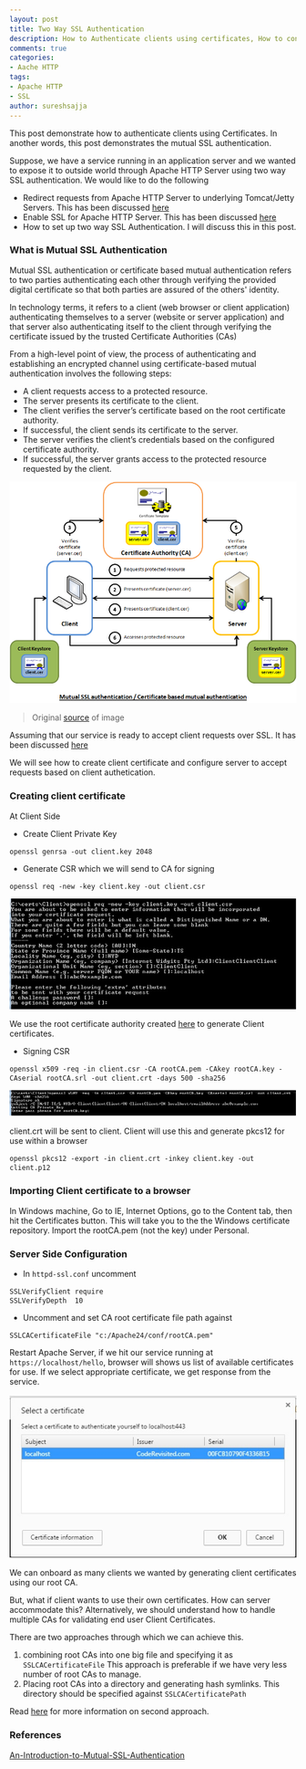 ```yaml
---
layout: post
title: Two Way SSL Authentication
description: How to Authenticate clients using certificates, How to configure two way SSL authentication, Mutual SSL Authentication, How to create client certificate
comments: true
categories:
- Aache HTTP
tags:
- Apache HTTP
- SSL
author: sureshsajja
---
```


This post demonstrate how to authenticate clients using Certificates. In another words, this post demonstrates the mutual SSL authentication.

Suppose, we have a service running in an application server and we wanted to expose it to outside world through Apache HTTP Server using two way SSL authentication. We would like to do the following

* Redirect requests from Apache HTTP Server to underlying Tomcat/Jetty Servers. This has been discussed [here](http://coderevisited.com/redirect-from-apache-http-server-to-jetty/)
* Enable SSL for Apache HTTP Server. This has been discussed [here](http://coderevisited.com/configure-ssl-on-apache/)
* How to set up two way SSL Authentication. I will discuss this in this post.


### What is Mutual SSL Authentication

Mutual SSL authentication or certificate based mutual authentication refers to two parties authenticating each other through verifying the provided digital certificate so that both parties are assured of the others' identity.

In technology terms, it refers to a client (web browser or client application) authenticating themselves to a server (website or server application) and that server also authenticating itself to the client through verifying the certificate issued by the trusted Certificate Authorities (CAs)

From a high-level point of view, the process of authenticating and establishing an encrypted channel using certificate-based mutual authentication involves the following steps:

* A client requests access to a protected resource.
* The server presents its certificate to the client.
* The client verifies the server’s certificate based on the root certificate authority.  
* If successful, the client sends its certificate to the server.
* The server verifies the client’s credentials based on the configured certificate authority. 
* If successful, the server grants access to the protected resource requested by the client.

![Mutual SSL](/images/mutualssl.png)

> Original [source](http://www.codeproject.com/KB/IP/326574/mutualssl.png) of image

Assuming that our service is ready to accept client requests over SSL. It has been discussed [here](http://coderevisited.com/configure-ssl-on-apache/)

We will see how to create client certificate and configure server to accept requests based on client authetication.

### Creating client certificate

At Client Side

* Create Client Private Key

```
openssl genrsa -out client.key 2048
```

* Generate CSR which we will send to CA for signing

```
openssl req -new -key client.key -out client.csr
```

![Client CSR](/images/ClientCSR.jpg)

We use the root certificate authority created [here](http://coderevisited.com/configure-ssl-on-apache/) to generate Client certificates.

* Signing CSR

```
openssl x509 -req -in client.csr -CA rootCA.pem -CAkey rootCA.key -CAserial rootCA.srl -out client.crt -days 500 -sha256
```

![CSR Sign](/images/ClientSign.jpg)

client.crt will be sent to client. Client will use this and generate pkcs12 for use within a browser

```
openssl pkcs12 -export -in client.crt -inkey client.key -out client.p12
```

### Importing Client certificate to a browser

In Windows machine, Go to IE, Internet Options, go to the Content tab, then hit the Certificates button. This will take you to the the Windows certificate repository.
Import the rootCA.pem (not the key) under Personal.

### Server Side Configuration

* In `httpd-ssl.conf` uncomment
 
```
SSLVerifyClient require
SSLVerifyDepth  10
```

* Uncomment and set CA root certificate file path against

```
SSLCACertificateFile "c:/Apache24/conf/rootCA.pem"
```

Restart Apache Server, if we hit our service running at `https://localhost/hello`, browser will shows us list of available certificates for use.
If we select appropriate certificate, we get response from the service.

![Certificate Select](/images/CertSelect.jpg)

We can onboard as many clients we wanted by generating client certificates using our root CA. 

But, what if client wants to use their own certificates. How can server accommodate this? Alternatively, we should understand how to handle multiple CAs for validating end user Client Certificates.

There are two approaches through which we can achieve this.

1. combining root CAs into one big file and specifying it as `SSLCACertificateFile` This approach is preferable if we have very less number of root CAs to manage.
2. Placing root CAs into a directory and generating hash symlinks. This directory should be specified against `SSLCACertificatePath`

Read [here](https://blog.g3rt.nl/client-certificate-authentication-apache.html) for more information on second approach.


### References

[An-Introduction-to-Mutual-SSL-Authentication](ttp://www.codeproject.com/Articles/326574/An-Introduction-to-Mutual-SSL-Authentication)
